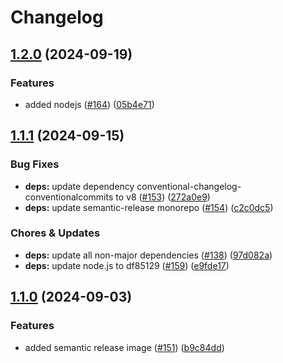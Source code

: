 # Changelog

## [1.2.0](https://github.com/miracum/util-images/compare/semantic-release-v1.1.1...semantic-release-v1.2.0) (2024-09-19)


### Features

* added nodejs ([#164](https://github.com/miracum/util-images/issues/164)) ([05b4e71](https://github.com/miracum/util-images/commit/05b4e7199bdc76c546d49a618fb0309738589824))

## [1.1.1](https://github.com/miracum/util-images/compare/semantic-release-v1.1.0...semantic-release-v1.1.1) (2024-09-15)


### Bug Fixes

* **deps:** update dependency conventional-changelog-conventionalcommits to v8 ([#153](https://github.com/miracum/util-images/issues/153)) ([272a0e9](https://github.com/miracum/util-images/commit/272a0e9dc2a452be24f30e996101281b382c0b91))
* **deps:** update semantic-release monorepo ([#154](https://github.com/miracum/util-images/issues/154)) ([c2c0dc5](https://github.com/miracum/util-images/commit/c2c0dc545d3abbe39bca4eea347c44d74184d99a))


### Chores & Updates

* **deps:** update all non-major dependencies ([#138](https://github.com/miracum/util-images/issues/138)) ([97d082a](https://github.com/miracum/util-images/commit/97d082a6be9f30472a015318286ca9e9edf4eb84))
* **deps:** update node.js to df85129 ([#159](https://github.com/miracum/util-images/issues/159)) ([e9fde17](https://github.com/miracum/util-images/commit/e9fde17b45502b1b52d178df06639352b3382b0b))

## [1.1.0](https://github.com/miracum/util-images/compare/semantic-release-v1.0.0...semantic-release-v1.1.0) (2024-09-03)


### Features

* added semantic release image ([#151](https://github.com/miracum/util-images/issues/151)) ([b9c84dd](https://github.com/miracum/util-images/commit/b9c84dd859a16952120956836fdb8d55870bcd71))
